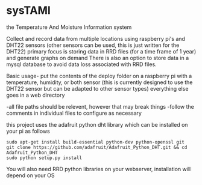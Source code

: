 # sysTAMI
the Temperature And Moisture Information system

Collect and record data from multiple locations using raspberry pi's and DHT22 sensors (other sensors can be used, this is just written for the DHT22)
primary focus is storing data in RRD files (for a time frame of 1 year) and generate graphs on demand
There is also an option to store data in a mysql database to avoid data loss associated with RRD files.

Basic usage- put the contents of the deploy folder on a raspberry pi with a temperature, humidity, or both sensor
(this is currently designed to use the DHT22 sensor but can be adapted to other sensor types) everything else goes in a web directory

-all file paths should be relevent, however that may break things
-follow the comments in individual files to configure as necessary

this project uses the adafruit python dht library which can be installed on your pi as follows
```sudo apt-get update
sudo apt-get install build-essential python-dev python-openssl git
git clone https://github.com/adafruit/Adafruit_Python_DHT.git && cd Adafruit_Python_DHT
sudo python setup.py install
```
You will also need RRD python libraries on your webserver, installation will depend on your OS
